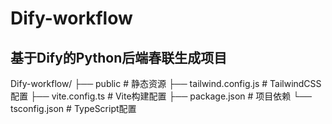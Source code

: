 # Dify-workflow
## 基于Dify的Python后端春联生成项目
Dify-workflow/
├── public                # 静态资源
├── tailwind.config.js     # TailwindCSS配置
├── vite.config.ts         # Vite构建配置
├── package.json           # 项目依赖
└── tsconfig.json          # TypeScript配置
